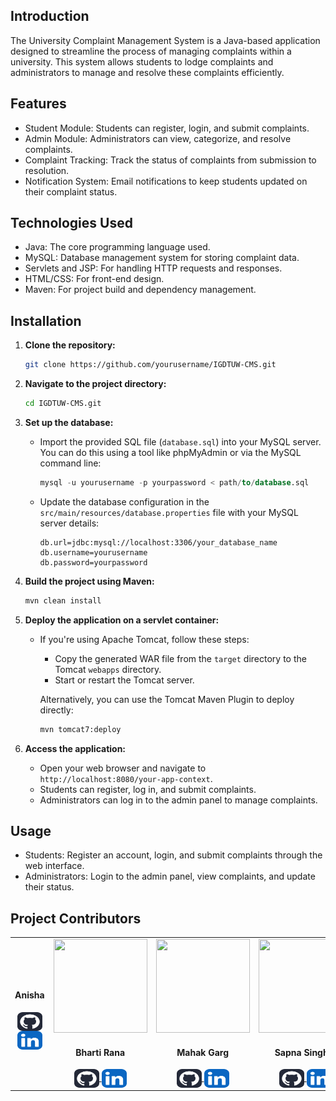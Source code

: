 ## Introduction
The University Complaint Management System is a Java-based application designed to streamline the process of managing complaints within a university. This system allows students to lodge complaints and administrators to manage and resolve these complaints efficiently.

## Features
<ul>
  <li>Student Module: Students can register, login, and submit complaints.</li>
  <li>Admin Module: Administrators can view, categorize, and resolve complaints.</li>
  <li>Complaint Tracking: Track the status of complaints from submission to resolution.</li>
  <li>Notification System: Email notifications to keep students updated on their complaint status.</li>
</ul>

## Technologies Used
<ul>
  <li>Java: The core programming language used.</li>
  <li>MySQL: Database management system for storing complaint data.</li>
  <li>Servlets and JSP: For handling HTTP requests and responses.</li>
  <li>HTML/CSS: For front-end design.</li>
  <li>Maven: For project build and dependency management.</li>
</ul>

## Installation

1. **Clone the repository:**

    ```bash
    git clone https://github.com/yourusername/IGDTUW-CMS.git
    ```

2. **Navigate to the project directory:**

    ```bash
    cd IGDTUW-CMS.git
    ```

3. **Set up the database:**
    - Import the provided SQL file (`database.sql`) into your MySQL server. You can do this using a tool like phpMyAdmin or via the MySQL command line:

        ```sql
        mysql -u yourusername -p yourpassword < path/to/database.sql
        ```

    - Update the database configuration in the `src/main/resources/database.properties` file with your MySQL server details:

        ```properties
        db.url=jdbc:mysql://localhost:3306/your_database_name
        db.username=yourusername
        db.password=yourpassword
        ```

4. **Build the project using Maven:**

    ```bash
    mvn clean install
    ```

5. **Deploy the application on a servlet container:**
    - If you're using Apache Tomcat, follow these steps:
        - Copy the generated WAR file from the `target` directory to the Tomcat `webapps` directory.
        - Start or restart the Tomcat server.

        Alternatively, you can use the Tomcat Maven Plugin to deploy directly:

        ```bash
        mvn tomcat7:deploy
        ```
        
6. **Access the application:**
    - Open your web browser and navigate to `http://localhost:8080/your-app-context`.
    - Students can register, log in, and submit complaints.
    - Administrators can log in to the admin panel to manage complaints.
  
## Usage
<ul>
  <li>Students: Register an account, login, and submit complaints through the web interface.</li>
  <li>Administrators: Login to the admin panel, view complaints, and update their status.</li>
</ul>

## Project Contributors

<table>
  <tr>
    <td  align="center">
      <h4>Anisha</h4>
        <a href="https://github.com/Miss-Anisha">
          <img align="center" src="https://github.com/tandpfun/skill-icons/blob/main/icons/Github-Dark.svg" alt="Miss-Anisha" height="30" width="40" />
        </a>
        <a href="https://www.linkedin.com/in/anisha-premi/">
          <img align="center" src="https://github.com/tandpfun/skill-icons/blob/main/icons/LinkedIn.svg" alt="anisha-premi" height="30" width="40">
        </a>
    </td>
    <td  align="center">
      <img src="![WhatsApp Image 2024-05-27 at 18 55 58_abe9e2e5](https://github.com/Mahak008/IGDTUW-CMS/assets/88129955/8ba3e687-6a1f-4e46-a455-107b0833bf1c)" width=150px height=150px />
      <h4>Bharti Rana</h4>
        <a href="https://github.com/bharti2430">
          <img align="center" src="https://github.com/tandpfun/skill-icons/blob/main/icons/Github-Dark.svg" alt="bharti2430" height="30" width="40" />
        </a>
        <a href="https://www.linkedin.com/in/bharti-rana304/">
          <img align="center" src="https://github.com/tandpfun/skill-icons/blob/main/icons/LinkedIn.svg" alt="bharti-rana304" height="30" width="40">
        </a>
    </td>
    <td  align="center">
      <img src="![WhatsApp Image 2024-05-27 at 18 57 08_af08f580](https://github.com/Mahak008/IGDTUW-CMS/assets/88129955/3cf94208-f960-47b7-95c0-d472f7f52877)" width=150px height= 150px />
      <h4>Mahak Garg</h4>
        <a href="https://github.com/Mahak008">
          <img align="center" src="https://github.com/tandpfun/skill-icons/blob/main/icons/Github-Dark.svg" alt="Mahak008" height="30" width="40" />
        </a>
        <a href="https://linkedin.com/in/mahakgarg" target="_blank">
          <img align="center" src="https://github.com/tandpfun/skill-icons/blob/main/icons/LinkedIn.svg" alt="mahakgarg" height="30" width="40">
        </a>
    </td>
    <td  align="center">
      <img src="![WhatsApp Image 2024-05-27 at 18 55 35_426f4c64](https://github.com/Mahak008/IGDTUW-CMS/assets/88129955/07d4831b-ff78-430d-8ca7-a28a07359a38)" width=150px height=150px />
      <h4>Sapna Singhal</h4>
        <a href="https://www.github.com/sapnasinghal22">
          <img align="center" src="https://github.com/tandpfun/skill-icons/blob/main/icons/Github-Dark.svg" alt="sapnasinghal22" height="30" width="40" />
        </a>
        <a href="https://www.linkedin.com/in/sapnasinghal-/">
          <img align="center" src="https://github.com/tandpfun/skill-icons/blob/main/icons/LinkedIn.svg" alt="sapnasinghal-/" height="30" width="40">
        </a>
    </td>
    <td  align="center">
      <img src="![WhatsApp Image 2024-05-27 at 18 55 31_26ea750f](https://github.com/Mahak008/IGDTUW-CMS/assets/88129955/63539ef0-2ab6-453c-8694-3df550159ebd)" width=150px height=150px />
      <h4>Shruti Jain</h4>
        <a href="https://github.com/shrutijn02">
          <img align="center" src="https://github.com/tandpfun/skill-icons/blob/main/icons/Github-Dark.svg" alt="shrutijn02" height="30" width="40" />
        </a>
        <a href="https://www.linkedin.com/in/shruti-jain-a0840724a/">
          <img align="center" src="https://github.com/tandpfun/skill-icons/blob/main/icons/LinkedIn.svg" alt="shruti-jain-a0840724a" height="30" width="40" />
        </a>
    </td>
  </tr>
</table>
